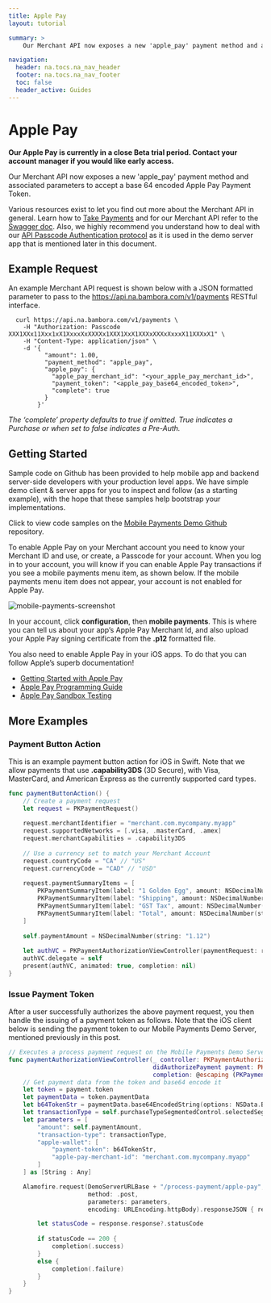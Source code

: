 ```yaml
---
title: Apple Pay
layout: tutorial

summary: >
    Our Merchant API now exposes a new 'apple_pay' payment method and associated parameters to accept a base 64 encoded Apple Pay Payment Token.

navigation:
  header: na.tocs.na_nav_header
  footer: na.tocs.na_nav_footer
  toc: false
  header_active: Guides
---
```


# Apple Pay

**Our Apple Pay is currently in a close Beta trial period. 
Contact your account manager if you would like early access.**

Our Merchant API now exposes a new 'apple_pay' payment method and associated parameters to accept a base 64 encoded Apple Pay Payment Token.

Various resources exist to let you find out more about the Merchant API in general. Learn how to [Take Payments](/docs/references/payments_SDKs/take_payments/) and for our Merchant API refer to the [Swagger doc](/docs/references/merchant_API/v1-0-3). Also, we highly recommend you understand how to deal with our [API Passcode Authentication protocol](/docs/guides/merchant_quickstart/) as it is used in the demo server app that is mentioned later in this document.


## Example Request

An example Merchant API request is shown below with a JSON formatted parameter to pass to the https://api.na.bambora.com/v1/payments RESTful interface.


```shell
  curl https://api.na.bambora.com/v1/payments \
    -H "Authorization: Passcode XXX1XXx11Xxx1xX1XxxxXxXXXXx1XXX1XxX1XXXxXXXxXxxxX11XXXxX1" \
    -H "Content-Type: application/json" \
    -d '{
          "amount": 1.00,
          "payment_method": "apple_pay",
          "apple_pay": {
            "apple_pay_merchant_id": "<your_apple_pay_merchant_id>",
            "payment_token": "<apple_pay_base64_encoded_token>",
            "complete": true
          }
        }'
```

*The ‘complete’ property defaults to true if omitted. True indicates a Purchase or when set to false indicates a Pre-Auth.*

## Getting Started

Sample code on Github has been provided to help mobile app and backend server-side developers with your production level apps. We have simple demo client & server apps for you to inspect and follow (as a starting example), with the hope that these samples help bootstrap your implementations.

Click to view code samples on the [Mobile Payments Demo Github](https://github.com/bambora/na-mobilepayments-demo) repository.

To enable Apple Pay on your Merchant account you need to know your Merchant ID and use, or create, a Passcode for your account. When you log in to your account, you will know if you can enable Apple Pay transactions if you see a mobile payments menu item, as shown below. If the mobile payments menu item does not appear, your account is not enabled for Apple Pay.

<img src="/docs/guides/apple_pay/mobile-payments-screenshot.png" alt="mobile-payments-screenshot">

In your account, click **configuration**, then **mobile payments**. This is where you can tell us about your app’s Apple Pay Merchant Id, and also upload your Apple Pay signing certificate from the **.p12** formatted file.

You also need to enable Apple Pay in your iOS apps. To do that you can follow Apple’s superb documentation!

* [Getting Started with Apple Pay](https://developer.apple.com/apple-pay/get-started/)
* [Apple Pay Programming Guide](https://developer.apple.com/library/content/ApplePay_Guide/)
* [Apple Pay Sandbox Testing](https://developer.apple.com/support/apple-pay-sandbox/)

## More Examples

### Payment Button Action

This is an example payment button action for iOS in Swift. Note that we allow payments that use **.capability3DS** (3D Secure), with Visa, MasterCard, and American Express as the currently supported card types.

```swift
func paymentButtonAction() {
    // Create a payment request
    let request = PKPaymentRequest()
    
    request.merchantIdentifier = "merchant.com.mycompany.myapp"
    request.supportedNetworks = [.visa, .masterCard, .amex]
    request.merchantCapabilities = .capability3DS
    
    // Use a currency set to match your Merchant Account
    request.countryCode = "CA" // "US"
    request.currencyCode = "CAD" // "USD"
    
    request.paymentSummaryItems = [
        PKPaymentSummaryItem(label: "1 Golden Egg", amount: NSDecimalNumber(string: "1.00"), type: .final),
        PKPaymentSummaryItem(label: "Shipping", amount: NSDecimalNumber(string: "0.05"), type: .final),
        PKPaymentSummaryItem(label: "GST Tax", amount: NSDecimalNumber(string: "0.07"), type: .final),
        PKPaymentSummaryItem(label: "Total", amount: NSDecimalNumber(string: "1.12"), type: .final)
    ]
    
    self.paymentAmount = NSDecimalNumber(string: "1.12")
    
    let authVC = PKPaymentAuthorizationViewController(paymentRequest: request)
    authVC.delegate = self
    present(authVC, animated: true, completion: nil)
}
```

### Issue Payment Token

After a user successfully authorizes the above payment request, you then handle the issuing of a payment token as follows. Note that the iOS client below is sending the payment token to our Mobile Payments Demo Server, mentioned previously in this post.

```swift
// Executes a process payment request on the Mobile Payments Demo Server
func paymentAuthorizationViewController(_ controller: PKPaymentAuthorizationViewController,
                                        didAuthorizePayment payment: PKPayment,
                                        completion: @escaping (PKPaymentAuthorizationStatus) -&gt; Void) {
    // Get payment data from the token and base64 encode it
    let token = payment.token
    let paymentData = token.paymentData
    let b64TokenStr = paymentData.base64EncodedString(options: NSData.Base64EncodingOptions(rawValue: 0))
    let transactionType = self.purchaseTypeSegmentedControl.selectedSegmentIndex == 0 ? "purchase" : "pre-auth"
    let parameters = [
        "amount": self.paymentAmount,
        "transaction-type": transactionType,
        "apple-wallet": [
            "payment-token": b64TokenStr,
            "apple-pay-merchant-id": "merchant.com.mycompany.myapp"
        ]
    ] as [String : Any]

    Alamofire.request(DemoServerURLBase + "/process-payment/apple-pay",
                      method: .post,
                      parameters: parameters,
                      encoding: URLEncoding.httpBody).responseJSON { response in

        let statusCode = response.response?.statusCode
                    
        if statusCode == 200 {
            completion(.success)
        }
        else {
            completion(.failure)
        }
    }
}
```

